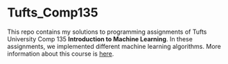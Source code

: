 # Tufts_Comp135

This repo contains my solutions to programming assignments of Tufts University Comp 135 **Introduction to Machine Learning**. In these assignments, we implemented different machine learning algorithms. More information about this course is [here](http://www.cs.tufts.edu/comp/135/).  